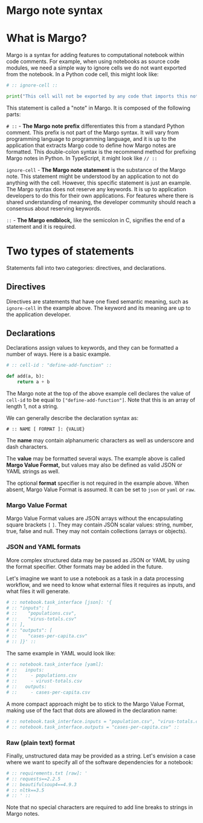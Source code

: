 # Margo note syntax

# What is Margo?

Margo is a syntax for adding features to computational notebook within code comments. For example, when using notebooks as source code modules, we need a simple way to ignore cells we do not want exported from the notebook. In a Python code cell, this might look like:

```python
# :: ignore-cell ::

print("This cell will not be exported by any code that imports this notebook.")
```

This statement is called a "note" in Margo. It is composed of the following parts:

`# ::` - **The Margo note prefix** differentiates this from a standard Python comment. This prefix is not part of the Margo syntax. It will vary from programming language to programming language, and it is up to the application that extracts Margo code to define how Margo notes are formatted. This double-colon syntax is the recommend method for prefixing Margo notes in Python. In TypeScript, it might look like `// ::`

`ignore-cell` - **The Margo note statement** is the substance of the Margo note. This statement might be understood by an application to not do anything with the cell. However, this specific statement is just an example. The Margo syntax does not reserve any keywords. It is up to application developers to do this for their own applications. For features where there is shared understanding of meaning, the developer community should reach a consensus about reserving keywords.

`::` - **The Margo endblock,** like the semicolon in C, signifies the end of a statement and it is required.

# Two types of statements

Statements fall into two categories: directives, and declarations.

## Directives

Directives are statements that have one fixed semantic meaning, such as `ignore-cell` in the example above. The keyword and its meaning are up to the application developer.

## Declarations

Declarations assign values to keywords, and they can be formatted a number of ways. Here is a basic example.

```python
# :: cell-id : "define-add-function" ::

def add(a, b):
    return a + b
```

The Margo note at the top of the above example cell declares the value of `cell-id` to be equal to `["define-add-function"]`. Note that this is an array of length 1, not a string.

We can generally describe the declaration syntax as:

`# :: NAME [ FORMAT ]: {VALUE}`

The **name** may contain alphanumeric characters as well as underscore and dash characters.

The **value** may be formatted several ways. The example above is called **Margo Value Format,** but values may also be defined as valid JSON or YAML strings as well.

The optional **format** specifier is not required in the example above. When absent, Margo Value Format is assumed. It can be set to `json` or `yaml` or `raw`.

### Margo Value Format

Margo Value Format values are JSON arrays without the encapsulating square brackets `[` `]`. They may contain JSON scalar values: string, number, true, false and null. They may not contain collections (arrays or objects).

### J**SON and YAML formats**

More complex structured data may be passed as JSON or YAML by using the format specifier. Other formats may be added in the future.

Let's imagine we want to use a notebook as a task in a data processing workflow, and we need to know what external files it requires as inputs, and what files it will generate.

```python
# :: notebook.task_interface [json]: '{
# :: "inputs": [
# ::    "populations.csv",
# ::    "virus-totals.csv"
# :: ],
# :: "outputs": [
# ::    "cases-per-capita.csv"
# :: ]}' ::
```

The same example in YAML would look like:

```python
# :: notebook.task_interface [yaml]:
# ::   inputs:
# ::     - populations.csv
# ::     - virust-totals.csv
# ::   outputs:
# ::     - cases-per-capita.csv
```

A more compact approach might be to stick to the Margo Value Format, making use of the fact that dots are allowed in the declaration name:

```python
# :: notebook.task_interface.inputs = "population.csv", "virus-totals.csv" ::
# :: notebook.task_interface.outputs = "cases-per-capita.csv" ::
```

### Raw (plain text) format

Finally, unstructured data may be provided as a string. Let's envision a case where we want to specify all of the software dependencies for a notebook:

```python
# :: requirements.txt [raw]: '
# :: requests==2.2.5
# :: beautifulsoup4==4.9.3
# :: nltk==3.5
# :: ' ::
```

Note that no special characters are required to add line breaks to strings in Margo notes.
